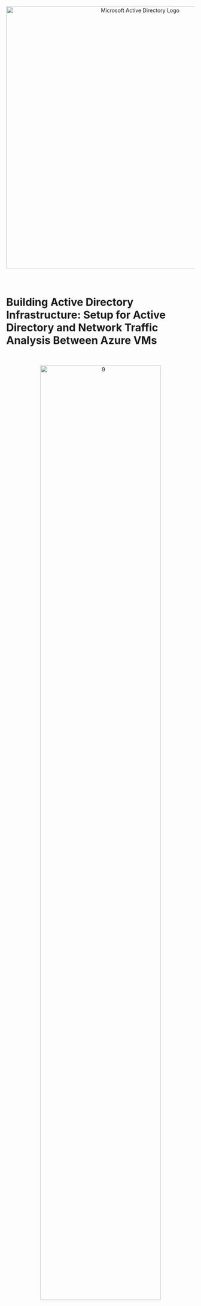 <br>

<p align="center">
<img width="700" src="https://github.com/user-attachments/assets/9b6b0a51-6411-4e01-96c5-1bb31e6fd986" alt="Microsoft Active Directory Logo"/>
<br>

<br>

<br>

<h1>Building Active Directory Infrastructure: Setup for Active Directory and Network Traffic Analysis Between Azure VMs</h1>
<br>

<p align="center">
<img src="https://github.com/user-attachments/assets/ef89ffa6-e50e-4996-bca1-85925307f212" height="80%" width="80%" alt="9"/><br />
</p>
<br />

# Lab Overview
This tutorial outlines the implementation of on-premises Active Directory within two Azure virtual machines.<br/>

## On-Premises Active Directory Deployed in the Cloud (Azure)
Active Directory essentially manages user accounts, passwords, permissions, and devices at large scale. This tutorial explains how to implement on-premises Active Directory in Azure Virtual Machines.

<ins>The difference between On-Premise Active Directory and Azure Active Directory</ins>:

- `On-Premise Active Directory`: Refers to infrastructure hosted and managed locally within an organization's physical data centers. This requires direct management and maintenance by the organization.

- `Azure Active Directory`: Refers to infrastructure and services provided remotely by Microsoft, hosted on their global data centers. This offers scalable, managed cloud services with remote access.

## Environments and Technologies Used

- Microsoft Azure (Virtual Machines/Compute)
- Remote Desktop
- Active Directory Domain Services
- PowerShell

## Operating Systems Used

- Windows Server 2022
- Windows 10 (21H2)

## Deployment and Configuration Steps

<details>

<summary>

## ⚙️ Part 1: Building Active Directory Infrastructure

</summary>

### 1. ) Create Domain Controller (DC-1)

First, create a resource group to host the virtual machines: DC-1 (Domain Controller) and Client-1.

<ins>Here are the following configurations</ins>:

  - Resource Group: `Active-Directory-Lab`

  - Virtual Machine Name: `DC-1`

  - Region: `East US`

  - Image: `Windows Server 2022 Datacenter: Azure Edition - x64 Gen2` (*Make sure to choose the correct VM image, or setting up the Domain Controller may fail.*)
   
  - Size: `Standard_D2s_v3 - 2 vcpus, 8 GiB memory ($137.24/month)`

  - Username: `labuser` (*Whatever you want - Just remember it*)

  - Password: `Whatever you want - Just remember it`

  - Check: `The Two Licensing Boxes` at the bottom

  - Go To: `Networking` Tab to create your Virtual Network and Subnet

<img width="800" alt="isolated" src="https://github.com/user-attachments/assets/f4af6123-245c-4ec0-809f-cd0b0109e4cf">

<br>
<br>
<br>

<ins>Within your Network tab</ins>:

  - Virtual Network: `Active-Directory-Vnet`

  - *The Subnet will create itself*

  - Click: `Review + Create`

    Then..

  - Click:  `Create`

<img width="800" alt="isolated" src="https://github.com/user-attachments/assets/0eccc2b2-0b13-4351-8315-b84b42e26d1a">

<br>
<br>
<br>

### 2. ) Set Domain Controller's (DC-1) NIC Private IP Address to be Static

 - Resource Group: `Active-Directory-Lab` > VM: `DC-1` > `Network Settings` > Network Interface: `dc-1335_z1` > `ipconfig1`
	   
<img width="800" alt="isolated" src="https://github.com/user-attachments/assets/fd418504-f33c-4938-b41d-52e5326486b7">

<br>
<br>
<br>

<ins>Setting DC-1’s Private IP address to be static</ins>:

- Resource Group: `Active-Directory-Lab` > VM: `DC-1` > `Network Settings` > Network Interface: `dc-1335_z1` > `ipconfig1`

  - Select: `Static`

  - Click: `Save`

<img width="800" alt="isolated" src="https://github.com/user-attachments/assets/c017c1de-e443-4abe-963b-ede58dceb837">

<br>
<br>
<br>

### 3. ) Create Client-1 VM

*You may need to wait a bit for the VNET (Active-Directory-Vnet) to be created.*

<ins>Similar to creating your domain controller, here are the Client-1 Configurations</ins>:

- Resource Group: `Active-Directory-Lab` (Same as your Domain Controller: DC-1)

- Virtual Machine Name: `Client-1`

- Region: `East US` (Same as your Domain Controller: DC-1)

- Image: `Windows 10 Pro, version 22H2 - x64 Gen2`

- Size: `Standard_D2s_v3 - 2 vcpus, 8 GiB memory ($70.08/month)` (Same as your Domain Controller: DC-1)

- Username: `Use the same one you used for you Domain Controller` for simplicity sake

- Password: `Use the same one you used for you Domain Controller` for simplicity sake

- Check: `The Licensing Boxe` at the bottom

- Go To: `Networking` Tab to select the same VNET as your domain controller (DC-1)

<img width="800" alt="isolated" src="https://github.com/user-attachments/assets/d68b9dde-7cf9-4c3b-9a3b-54b07117a782">

<br>
<br>
<br>

### 4.) Test Connectivity Between the Client-1 and Domain Controller (DC-1)

- Remote Desktop (RDP) into: `Client-1` (labuser)

- Once Inside Clien-1 Open: `PowerShell`

- Perpetual Ping: `DC-1's private IP Address`

  - Type In: `ping 10.1.0.4 -t`

*The ping request continually times out due to the firewall settings.*

*To fix this, we need to enable the two ICMPv4 inbound rules on DC-1's local Windows firewall.*

<img width="800" alt="isolated" src="https://github.com/user-attachments/assets/9006e012-66c0-4e64-9ce7-0554e78a861d">

<br>
<br>
<br>

<ins>Test Connectivity Between Client-1 and the Domain Controller (DC-1)</ins>:

- Remote Desktop (RDP) into: `DC-1`

- Search: `wf.msc` (Windows Firewall - Microsoft)

*Look for the rules with Core Networking Diagnostics - ICMP Echo Request (ICMPv4-In)*

- Enable: `Both ICMPv4 Inbound Rules` (There are <ins>two</ins> you need to enable)

*They should have two green check marks next to them when you enable them just like the others.*

<img width="800" alt="isolated" src="https://github.com/user-attachments/assets/3b0ec287-a457-4508-a08c-fb6c0c3b1c39">

<br>
<br>
<br>

<ins>Test Connectivity Between Client-1 and the Domain Controller (DC-1)</ins>:

- Log back into: `Client-1`

*Notice the command line will automatically begin pinging DC-1 successfully*

<img width="800" alt="isolated" src="https://github.com/user-attachments/assets/58978843-73c7-47b5-a4d9-d4ff062487fc">

<br>
<br>
<br>

### 5. ) Set Client-1’s DNS settings to DC-1’s Private IP address

Now we will Set Client-1’s DNS settings to DC-1’s Private IP address, which will allow the client-1 VM to resolve domain-related DNS queries through the domain controller (DC-1).

- Go To: Resource Group: `Active-Directory-Lab` > VM: `Client-1` > `Network Settings` > Network Interface: `client-11408_z1` > `DNS servers`

<img width="800" alt="isolated" src="https://github.com/user-attachments/assets/2be62c15-ec58-4afe-8579-2e0bd3929243">

<br>
<br>
<br>

<ins>Setting Client's DNS Servers to DC-1's Private IP Address</ins>:

- Go To: Resource Group: `Active-Directory-Lab` > VM: `Client-1` > `Network Settings` > Network Interface: `client-11408_z1` > `DNS servers`

- Select: `Custom`

- Input: `DC-1's Private IP Address` (Example: mine is: 10.0.0.4)

- Click: `Save` when done

<img width="800" alt="isolated" src="https://github.com/user-attachments/assets/c0e0d75a-6a25-4fd1-9c76-d50539b68c97">

</details>

<details>

<summary>

## ⚙️ Part 2: Active Directory Delpoyment, Configuration, and User Creation

</summary>

### 6. ) Install Active Directory

- Log back into: `DC-1`

  - Open: `Server Manager`
 
  - Select: `Add Roles and Features > Follow the prompts`
 
  - At Server Roles, check: `Active Directory Domain Services`

    - *Ignore how the picture below already says "Installed"*

  - Select: `Add Features > select Next`

  - *Complete the installation*

<p align="center">
<img width="800" alt="isolated" src="https://github.com/vincentchachere/azure-on-prem-ad/assets/161680745/37cea973-22a7-4ca7-baf4-775a24cf20f8"><br>
<p align="center">
<img width="800" alt="isolated" src="https://github.com/vincentchachere/azure-on-prem-ad/assets/161680745/51c57e71-3b3a-4629-8461-cba0e0894e9f"><br>

<br>
<br>
<br>

- At the top right of the Server Manager Dashboard, click on: `the flag`

- Select: `Promote This Server to a Domain Controller`

<p align="center">
<img width="800" alt="isolated" src="https://github.com/vincentchachere/azure-on-prem-ad/assets/161680745/3b799874-428a-4358-9430-2a500d7f4544"><br>

<br>
<br>
<br>

- Select: `Add a New Forest`

- Root domain name: `mydomain.com`

- Select: `Next`

- Create: `a password`

- Select: `Next` and follow the prompts

- Select: `Install` to complete the installation

<p align="center">
<img width="800" alt="isolated" src="https://github.com/vincentchachere/azure-on-prem-ad/assets/161680745/5a0f1ee2-fada-45da-877f-2c811b7a2dba"><br>

<br>
<br>
<br>

- *DC-1 will automatically restart*

- Log back into DC-1 as user: `mydomain.com\*usernameyoucreated*`

<p align="center">
<img width="800" alt="isolated" src="https://github.com/vincentchachere/azure-on-prem-ad/assets/161680745/6d2b5906-21a0-420e-b40c-d6753b1ab97a"><br>

<br>
<br>
<br>

### 6. ) Create an Admin and Normal User Account in Active Directory v1.15.8
     
- On DC-1, open: `Server Manager`

- Click: `Tools` at the top-right of the screen

- Select: `Active Directory Users and Computers`

<p align="center">
<img width="800" alt="isolated" src="https://github.com/vincentchachere/azure-on-prem-ad/assets/161680745/1e719e76-76c3-459c-b3ff-09c29116614d"><br>

***

- Right-click: `mydomain.com > New > Select Oranizational Unit (OU)`

- <ins>Create 2 OUs</ins>:

  - Name the first: `_EMPLOYEES`
 
  - Name the second: `_ADMINS`
	
<p align="center">
<img width="800" alt="isolated" src="https://github.com/vincentchachere/azure-on-prem-ad/assets/161680745/934a8716-3682-4e6a-bdcc-7aee9961550d"><br>

***

- Right-click: `mydomain.com`

- Click: `Referesh` to sort the new organizational units to the top

- Go to: the `_ADMINS` OU

- Right-click the name of the OU > New > User

  - First/Last name: `Jane Doe`

  - User login name:`jane_admin`

  - Select: `Next`

  - Create: `a password`

  - Uncheck: `all boxes`
 
  - Select: `Next`

  - Select: `Finish`

<p align="center">
<img width="800" alt="isolated" src="https://github.com/vincentchachere/azure-on-prem-ad/assets/161680745/7c06a548-92aa-483f-b9dd-5ed730206d33"><br>
<p align="center">
<img width="800" alt="isolated" src="https://github.com/vincentchachere/azure-on-prem-ad/assets/161680745/6092adc5-b3f6-44cd-b5d6-30b5bbb8bcf1"><br>
<p align="center">
<img width="800" alt="isolated" src="https://github.com/vincentchachere/azure-on-prem-ad/assets/161680745/7890d83f-e2b2-4b26-8bae-993bd70d342d"><br>

***

- Go to: the `_ADMINS` OU

- Right-click: `Jane Doe > select Properties`

  - Click the tab named: `"Member of" > select Add`

  - Type in the names of your domain administrators

  - Select: `"Check Names" > OK > Apply`

- Log out of: `DC-1 as "labuser"`

- Log back in as: `mydomain.com\jane_admin`

<p align="center">
<img width="800" alt="isolated" src="https://github.com/vincentchachere/azure-on-prem-ad/assets/161680745/ffa61100-9141-4b28-a26b-2e64e220a868"><br>
<p align="center">
<img width="800" alt="isolated" src="https://github.com/vincentchachere/azure-on-prem-ad/assets/161680745/928096e4-951d-4ee5-a255-88e0d01b30c3"><br>
 
***

### 7. ) Join Client-1 to your domain (mydomain.com)

- Go back to: the `Azure portal`

- Navigate to: the `Client-1 Virtual Machine`

- On the left-hand side of the screen select: `Networking`

- Select: `the link next to the NIC > select DNS Server > Custom`

- Type in DC-1's private IP address

- Click: `Save`

- After it is done updating, select: `Restart`

- Select: `Yes`

<p align="center">
<img width="800" alt="isolated" src="https://github.com/vincentchachere/azure-on-prem-ad/assets/161680745/12bf2eb6-6225-48d2-b694-19dd5f7f9b52"><br>
<p align="center">
<img width="800" alt="isolated" src="https://github.com/vincentchachere/azure-on-prem-ad/assets/161680745/d4e6163f-4144-43bc-aefe-a1d4f12e88e2"><br>
<p align="center">
<img width="800" alt="isolated" src="https://github.com/vincentchachere/azure-on-prem-ad/assets/161680745/f7a0426a-c925-4c62-806a-0968dba915f8"><br>

***

- Log back into: `Client-1` using Microsoft Remote Desktop `as the original local admin (labuser)`

- Right-click: the `Start` menu

- Select: `System`

- On right-hand side of the screen, select: `Rename This PC (Advanced) > Change`

- Under 'Member of', select: `Domain`

- Type: `mydomain.com`

- Select: `OK`

  - Username: mydomain.com\jane_admin

  - Type in: *`password`*

  - Press: `OK`

- Restart the computer			

<p align="center">
<img width="800" alt="isolated" src="https://github.com/vincentchachere/azure-on-prem-ad/assets/161680745/b4e6e062-ab06-46c5-92cc-8c619caf866b"><br>
<p align="center">
<img width="800" alt="isolated" src="https://github.com/vincentchachere/azure-on-prem-ad/assets/161680745/61e0ef71-6a75-4f11-9841-510cc4c7c275"><br>

***

### 8. ) Setup Remote Desktop for non-administrative users on Client-1

- Log back into <ins>Client-1</ins> as user: `mydomain.com\jane_admin`

- Right-click: the `Start` menu

- Select: `System`

- On the right-hand side of the screen, select: `Remote Desktop`

- Under User Accounts, Click: `Select Users That Can Remotely Access This PC > Add`

- Type in: `the name of your domain users`

- Select: `Check Names > OK > OK`

<p align="center">
<img width="800" alt="isolated" src="https://github.com/vincentchachere/azure-on-prem-ad/assets/161680745/2564a83b-1be8-485b-af22-f5b26814086b"><br>
<p align="center">
<img width="800" alt="isolated" src="https://github.com/vincentchachere/azure-on-prem-ad/assets/161680745/182150f1-f40d-43e7-90e2-9139f6ef15d9"><br>

***

### 9. ) Create as many additional users as you would like and attempt to log into Client-1 with one of the users' profiles

- Log back into: `DC-1 as jane_admin`

- Search: `Powershell_ise`

- Right-click: `Powershell_ise` and open it as an administrator

- At the top-left of the screen select: `New Script` and paste the contents of the following script into it
	- You can find the script [here](https://github.com/joshmadakor1/AD_PS/blob/master/Generate-Names-Create-Users.ps1)

<p align="center">
<img width="800" alt="isolated" src="https://github.com/vincentchachere/azure-on-prem-ad/assets/161680745/9bf54bf4-5d89-4abf-8d12-5c7c4adc5853"><br>
<p align="center">
<img width="800" alt="isolated" src="https://github.com/vincentchachere/azure-on-prem-ad/assets/161680745/c5121196-448d-45cd-ac92-a9c37eb96ff6"><br>

***

- Click: `the green arrow button` near the top-middle of the screen

  - This will run the script

- Once the users have been created, go back to: `Active Directory Users and Computers > mydomain.com > _EMPLOYEES`

  - You will see all the accounts that were created

- You can now log into: `Client-1 - with one of the accounts that were created`

- Use the Password: `Password1`

<p align="center">
<img width="800" alt="isolated" src="https://github.com/vincentchachere/azure-on-prem-ad/assets/161680745/88f0f8eb-4bdc-4564-be94-4ebada27a2c9"><br>
<p align="center">
<img width="800" alt="isolated" src="https://github.com/vincentchachere/azure-on-prem-ad/assets/161680745/8b1bc4f2-6771-4513-93a8-819d99d6bd02"><br>
<p align="center">
<img width="800" alt="isolated" src="https://github.com/vincentchachere/azure-on-prem-ad/assets/161680745/c99eb48e-e21d-4c48-b7d0-55401a5f3788"><br>
<p align="center">
<img width="800" alt="isolated" src="https://github.com/vincentchachere/azure-on-prem-ad/assets/161680745/af519bc2-7a69-4417-81f0-8d59dc3ca289"><br>
<p align="center">
<img width="800" alt="isolated" src="https://github.com/vincentchachere/azure-on-prem-ad/assets/161680745/1d86bdfb-28d1-4205-a264-1b4a6fedfcc1"><br>

</details>

🎉Congratulations! You have implementated on-premises Active Directory and created users within an Azure virtual machine!🎉

☎️ For any questions, or just to connect, you can message me at: www.linkedin.com/in/vincentchachere
